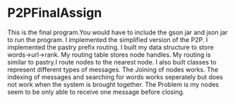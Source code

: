 P2PFinalAssign
==============
This is the final program.You would have to include the gson jar and json jar to run the program.
I implemented the simplified version of the P2P.
I implemented the pastry prefix routing.
I built my data structure to store words->url->rank.
My routing table stores node handles.
My routing is similar to pastry.I route nodes to the nearest node.
I also built classes to represent different types of messages.
The Joining of nodes works.
The indexing of messages and searching for words works seperately but does not work when the system is brought together. The Problem is my nodes seem to be only able to receive one message before closing.

